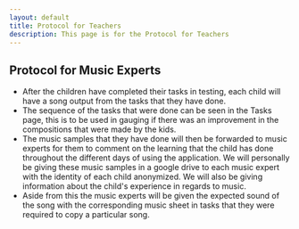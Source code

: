 ```yaml
---
layout: default
title: Protocol for Teachers 
description: This page is for the Protocol for Teachers
---
```

## Protocol for Music Experts
- After the children have completed their tasks in testing, each child will have a song output from the tasks that they have done.
- The sequence of the tasks that were done can be seen in the Tasks page, this is to be used in gauging if there was an improvement in the compositions that were made by the kids.
- The music samples that they have done will then be forwarded to music experts for them to comment on the learning that the child has done throughout the different days of using the application. We will personally be giving these music samples in a google drive to each music expert with the identity of each child anonymized. We will also be giving information about the child's experience in regards to music.
- Aside from this the music experts will be given the expected sound of the song with the corresponding music sheet in tasks that they were required to copy a particular song.